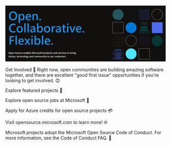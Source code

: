 ![Open Source at Microsoft](https://github.com/microsoft/.github/blob/main/images/open-at-microsoft.png) 

Get Involved 🌟
Right now, open communities are building amazing software together, and there are excellent "good first issue" opportunities if you're looking to get involved. 😊

Explore featured projects 🚀

Explore open source jobs at Microsoft 💼

Apply for Azure credits for open source projects 💳

Visit opensource.microsoft.com to learn more! 🌐

Microsoft projects adopt the Microsoft Open Source Code of Conduct. For more information, see the Code of Conduct FAQ. 📜
